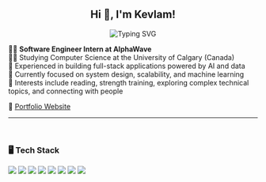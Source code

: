 <div align="center">

## Hi 👋, I'm Kevlam!

<div>
  <img src="https://readme-typing-svg.demolab.com?font=Fira+Code&weight=500&pause=1000&center=true&vCenter=true&width=435&lines=Software+Engineer+Intern;AI-Powered+App+Builder;System+Design+Enthusiast;Full-Stack+Developer" alt="Typing SVG" />
</div>

</div>

🧑‍💻 **Software Engineer Intern at AlphaWave**  
🧑‍🎓 Studying Computer Science at the University of Calgary (Canada)  
🤖 Experienced in building full-stack applications powered by AI and data  
🚀 Currently focused on system design, scalability, and machine learning  
🧠 Interests include reading, strength training, exploring complex technical topics, and connecting with people  

📎 [Portfolio Website](https://kevlamc.github.io/KevlamC-Portfolio-Website/)

---

<br>

### 🖥️ Tech Stack

<p align="left">
  <img src="https://img.shields.io/badge/javascript-%23323330.svg?style=for-the-badge&logo=javascript&logoColor=%23F7DF1E"/>
  <img src="https://img.shields.io/badge/react-%2320232a.svg?style=for-the-badge&logo=react&logoColor=%2361DAFB"/>
  <img src="https://img.shields.io/badge/express.js-%23404d59.svg?style=for-the-badge&logo=express&logoColor=%2361DAFB"/>
  <img src="https://img.shields.io/badge/postgres-%23316192.svg?style=for-the-badge&logo=postgresql&logoColor=white"/>
  <img src="https://img.shields.io/badge/AWS-%23FF9900.svg?style=for-the-badge&logo=amazon-aws&logoColor=white"/>
  <img src="https://img.shields.io/badge/c++-%2300599C.svg?style=for-the-badge&logo=c%2B%2B&logoColor=white"/>
  <img src="https://img.shields.io/badge/python-3670A0?style=for-the-badge&logo=python&logoColor=ffdd54"/>
  <img src="https://img.shields.io/badge/java-007396?style=for-the-badge&logo=java&logoColor=white"/>
</p>


<!--
**KevlamC/KevlamC** is a ✨ _special_ ✨ repository because its `README.md` (this file) appears on your GitHub profile.

Here are some ideas to get you started:

- 🔭 I’m currently working on ...
- 🌱 I’m currently learning ...
- 👯 I’m looking to collaborate on ...
- 🤔 I’m looking for help with ...
- 💬 Ask me about ...
- 📫 How to reach me: ...
- 😄 Pronouns: ...
- ⚡ Fun fact: ...
-->
